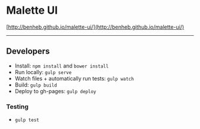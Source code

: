 # Malette UI

[http://benheb.github.io/malette-ui/](http://benheb.github.io/malette-ui/)

****

## Developers

* Install: `npm install` and `bower install`
* Run locally: `gulp serve`
* Watch files + automatically run tests: `gulp watch`
* Build: `gulp build`
* Deploy to gh-pages: `gulp deploy`

### Testing

* `gulp test`